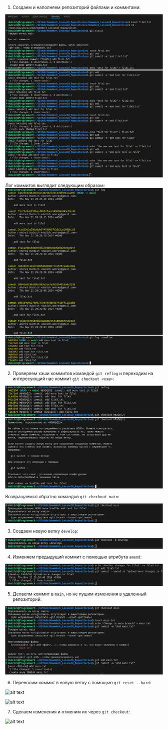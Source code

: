 1. Создаем и наполняем репозиторий файлами и коммитами:

![alt text](image.png)
![alt text](image-1.png)

Лог коммитов выглядит следующим образом:
![alt text](image-4.png)
![alt text](image-3.png)

2. Проверяем хэши коммитов командой `git reflog` и переходим на интересующий нас коммит `git checkout <хэш>`:

![alt text](image-6.png)
![alt text](image-5.png)

Возвращаемся обратно командой `git checkout main`:

![alt text](image-7.png)

3. Создаем новую ветку `develop`:

![alt text](image-8.png)

4. Изменяем предыдущий коммит с помощью атрибута `amend`:

![alt text](image-9.png)

5. Делаепм коммит в `main`, но не пушим изменения в удаленный репозиторий:

![alt text](image-10.png)

6. Переносим коммит в новую ветку с помощью `git reset --hard`:

![alt text](image-11.png)

![alt text](image-12.png)

7. Сделаем изменения и отменим их через `git checkout`:

![alt text](image-13.png)